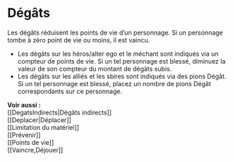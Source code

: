 # Dégâts
Les dégâts réduisent les points de vie d’un personnage. Si un personnage tombe à zéro point de vie ou moins, il est vaincu.
- Les dégâts sur les héros/alter ego et le méchant sont indiqués via un compteur de points de vie. Si un tel personnage est blessé, diminuez la valeur de son compteur du montant de dégâts subis.
- Les dégâts sur les alliés et les sbires sont indiqués via des pions Dégât. Si un tel personnage est blessé, placez un nombre de pions Dégât correspondants sur ce personnage.

**Voir aussi :**  
[[DegatsIndirects|Dégâts indirects]]  
[[Deplacer|Déplacer]]  
[[Limitation du matériel]]  
[[Prévenir]]  
[[Points de vie]]  
[[Vaincre,Déjouer]]